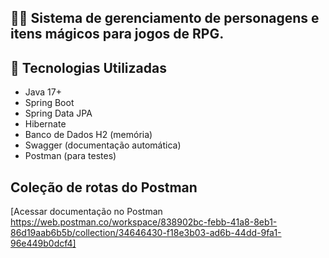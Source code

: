 ## 🧙‍♂️ Sistema de gerenciamento de personagens e itens mágicos para jogos de RPG.

## 🔧 Tecnologias Utilizadas

- Java 17+
- Spring Boot
- Spring Data JPA
- Hibernate
- Banco de Dados H2 (memória)
- Swagger (documentação automática)
- Postman (para testes)

## Coleção de rotas do Postman
[Acessar documentação no Postman https://web.postman.co/workspace/838902bc-febb-41a8-8eb1-86d19aab6b5b/collection/34646430-f18e3b03-ad6b-44dd-9fa1-96e449b0dcf4]


